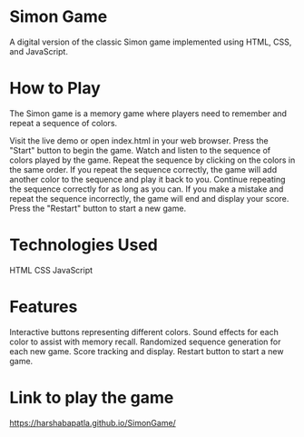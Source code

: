 # Simon Game
A digital version of the classic Simon game implemented using HTML, CSS, and JavaScript.
# How to Play
The Simon game is a memory game where players need to remember and repeat a sequence of colors.

Visit the live demo or open index.html in your web browser.
Press the "Start" button to begin the game.
Watch and listen to the sequence of colors played by the game.
Repeat the sequence by clicking on the colors in the same order.
If you repeat the sequence correctly, the game will add another color to the sequence and play it back to you.
Continue repeating the sequence correctly for as long as you can.
If you make a mistake and repeat the sequence incorrectly, the game will end and display your score.
Press the "Restart" button to start a new game.
# Technologies Used
HTML
CSS
JavaScript
# Features
Interactive buttons representing different colors.
Sound effects for each color to assist with memory recall.
Randomized sequence generation for each new game.
Score tracking and display.
Restart button to start a new game.

# Link to play the game

https://harshabapatla.github.io/SimonGame/
